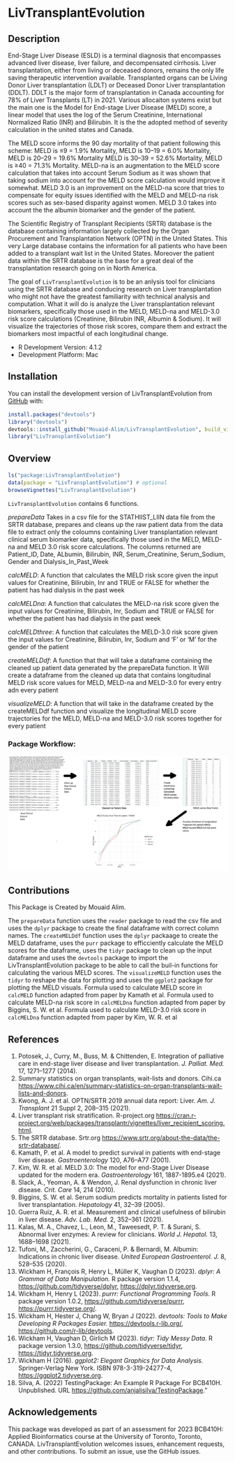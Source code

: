 
<!-- README.md is generated from README.Rmd. Please edit that file -->

# LivTransplantEvolution

<!-- badges: start -->
<!-- badges: end -->

## Description

End-Stage Liver Disease (ESLD) is a terminal diagnosis that encompasses
advanced liver disease, liver failure, and decompensated cirrhosis.
Liver transplantation, either from living or deceased donors, remains
the only life saving therapeutic intervention available. Transplanted
organs can be Living Donor Liver transplantation (LDLT) or Deceased
Donor Liver transplantation (DDLT). DDLT is the major form of
transplantation in Canada accounting for 78% of Liver Transplants (LT)
in 2021. Various allocaiton systems exist but the main one is the Model
for End-stage Liver Disease (MELD) score, a linear model that uses the
log of the Serum Creatinine, International Normalized Ratio (INR) and
Bilirubin. It is the the adopted method of severity calculation in the
united states and Canada.

The MELD score informs the 90 day mortality of that patient following
this scheme: MELD is ≤9 = 1.9% Mortality, MELD is 10–19 = 6.0%
Mortality, MELD is 20–29 = 19.6% Mortality MELD is 30–39 = 52.6%
Mortality, MELD is ≥40 = 71.3% Mortality. MELD-na is an augmentation to
the MELD score calculation that takes into account Serum Sodium as it
was shown that taking sodium into account for the MELD score calculation
would improve it somewhat. MELD 3.0 is an improvement on the MELD-na
score that tries to compensate for equity issues identified with the
MELD and MELD-na risk scores such as sex-based disparity against women.
MELD 3.0 takes into account the the albumin biomarker and the gender of
the patient.

The Scientific Registry of Transplant Recipients (SRTR) database is the
database containing information largely collected by the Organ
Procurement and Transplantation Network (OPTN) in the United States.
This very Large database contains the information for all patients who
have been added to a transplant wait list in the United States. Moreover
the patient data within the SRTR database is the base for a great deal
of the transplantation research going on in North America.

The goal of `LivTransplantEvolution` is to be an anlysis tool for
clinicians using the SRTR database and conducing research on Liver
transplantation who might not have the greatest familiarity with
technical analysis and computation. What it will do is analyze the Liver
transplantation relevant biomarkers, specifically those used in the
MELD, MELD-na and MELD-3.0 risk score calculations (Creatinine,
Bilirubin INR, Albumin & Sodium). It will visualize the trajectories of
those risk scores, compare them and extract the biomarkers most
impactful of each longitudinal change.

- R Development Version: 4.1.2
- Development Platform: Mac

## Installation

You can install the development version of LivTransplantEvolution from
[GitHub](https://github.com/Mouaid-Alim/LivTransplantEvolution) with:

``` r
install.packages("devtools")
library("devtools")
devtools::install_github("Mouaid-Alim/LivTransplantEvolution", build_vignettes = TRUE)
library("LivTransplantEvolution")
```

## Overview

``` r
ls("package:LivTransplantEvolution")
data(package = "LivTransplantEvolution") # optional
browseVignettes("LivTransplantEvolution")
```

`LivTransplantEvolution` contains 6 functions.

*prepareData* Takes in a csv file for the STATHIIST_LIIN data file from
the SRTR database, prepares and cleans up the raw patient data from the
data file to extract only the coloumns containing Liver transplantation
relevant clinical serum biomarker data, specifically those used in the
MELD, MELD-na and MELD 3.0 risk score calculations. The columns returned
are Patient_ID, Date, ALbumin, Bilirubin, INR, Serum_Creatinine,
Serum_Sodium, Gender and Dialysis_In_Past_Week

*calcMELD*: A function that calculates the MELD risk score given the
input values for Creatinine, Bilirubin, Inr and TRUE or FALSE for
whether the patient has had dialysis in the past week

*calcMELDna*: A function that calculates the MELD-na risk score given
the input values for Creatinine, Bilirubin, Inr, Sodium and TRUE or
FALSE for whether the patient has had dialysis in the past week

*calcMELDthree*: A function that calculates the MELD-3.0 risk score
given the input values for Creatinine, Bilirubin, Inr, Sodium and ‘F’ or
‘M’ for the gender of the patient

*createMELDdf*: A function that that will take a dataframe containing
the cleaned up patient data generated by the prepareData function. It
Will create a dataframe from the cleaned up data that contains
longitudinal MELD risk score values for MELD, MELD-na and MELD-3.0 for
every entry adn every patient

*visualizeMELD*: A function that will take in the dataframe created by
the createMELDdf function and visualize the longitudinal MELD score
trajectories for the MELD, MELD-na and MELD-3.0 risk scores together for
every patient

### Package Workflow:

![](./inst/extdata/Package_Workflow.png)

## Contributions

This Package is Created by Mouaid Alim.

The `prepareData` function uses the `reader` package to read the csv
file and uses the `dplyr` package to create the final dataframe with
correct column names. The `createMELDdf` function uses the `dplyr`
packaage to create the MELD dataframe, uses the `purr` package to
efficciently calculate the MELD scores for the dataframe, uses the
`tidyr` package to clean up the input dataframe and uses the `devtools`
package to import the LivTransplantEvolution package to be able to call
the buil-in functions for calculating the various MELD scores. The
`visualizeMELD` function uses the `tidyr` to reshape the data for
plotting and uses the `ggplot2` package for plotting the MELD visuals.
Formula used to calculate MELD score in `calcMELD` function adapted from
paper by Kamath et al. Formula used to calculate MELD-na risk score in
`calcMELDna` function adapted from paper by Biggins, S. W. et
al. Formula used to calculate MELD-3.0 risk score in `calcMELDna`
function adapted from paper by Kim, W. R. et al

## References

1.  Potosek, J., Curry, M., Buss, M. & Chittenden, E. Integration of
    palliative care in end-stage liver disease and liver
    transplantation. *J. Palliat. Med.* 17, 1271–1277 (2014).
2.  Summary statistics on organ transplants, wait-lists and donors.
    Cihi.ca
    <https://www.cihi.ca/en/summary-statistics-on-organ-transplants-wait-lists-and-donors>.
3.  Kwong, A. J. et al. OPTN/SRTR 2019 annual data report: Liver.
    *Am. J. Transplant* 21 Suppl 2, 208–315 (2021).
4.  Liver transplant risk stratification. R-project.org
    <https://cran.r-project.org/web/packages/transplantr/vignettes/liver_recipient_scoring.html>.
5.  The SRTR database. Srtr.org
    <https://www.srtr.org/about-the-data/the-srtr-database/>.
6.  Kamath, P. et al. A model to predict survival in patients with
    end-stage liver disease. *Gastroenterology* 120, A76–A77 (2001).
7.  Kim, W. R. et al. MELD 3.0: The model for end-Stage Liver Disease
    updated for the modern era. *Gastroenterology* 161, 1887-1895.e4
    (2021).
8.  Slack, A., Yeoman, A. & Wendon, J. Renal dysfunction in chronic
    liver disease. *Crit. Care* 14, 214 (2010).
9.  Biggins, S. W. et al. Serum sodium predicts mortality in patients
    listed for liver transplantation. *Hepatology* 41, 32–39 (2005).
10. Guerra Ruiz, A. R. et al. Measurement and clinical usefulness of
    bilirubin in liver disease. *Adv. Lab. Med.* 2, 352–361 (2021).
11. Kalas, M. A., Chavez, L., Leon, M., Taweesedt, P. T. & Surani, S.
    Abnormal liver enzymes: A review for clinicians. *World J. Hepatol.*
    13, 1688–1698 (2021).
12. Tufoni, M., Zaccherini, G., Caraceni, P. & Bernardi, M. Albumin:
    Indications in chronic liver disease. *United European
    Gastroenterol. J.* 8, 528–535 (2020).
13. Wickham H, François R, Henry L, Müller K, Vaughan D (2023). *dplyr:
    A Grammar of Data Manipulation.* R package version 1.1.4,
    <https://github.com/tidyverse/dplyr>, <https://dplyr.tidyverse.org>.
14. Wickham H, Henry L (2023). *purrr: Functional Programming Tools.* R
    package version 1.0.2, <https://github.com/tidyverse/purrr>,
    <https://purrr.tidyverse.org/>.
15. Wickham H, Hester J, Chang W, Bryan J (2022). *devtools: Tools to
    Make Developing R Packages Easier.* <https://devtools.r-lib.org/>,
    <https://github.com/r-lib/devtools>.
16. Wickham H, Vaughan D, Girlich M (2023). *tidyr: Tidy Messy Data.* R
    package version 1.3.0, <https://github.com/tidyverse/tidyr>,
    <https://tidyr.tidyverse.org>.
17. Wickham H (2016). *ggplot2: Elegant Graphics for Data Analysis.*
    Springer-Verlag New York. ISBN 978-3-319-24277-4,
    <https://ggplot2.tidyverse.org>.
18. Silva, A. (2022) TestingPackage: An Example R Package For BCB410H.
    Unpublished. URL <https://github.com/anjalisilva/TestingPackage>.”

## Acknowledgements

This package was developed as part of an assessment for 2023 BCB410H:
Applied Bioinformatics course at the University of Toronto, Toronto,
CANADA. LivTransplantEvolution welcomes issues, enhancement requests,
and other contributions. To submit an issue, use the GitHub issues.

